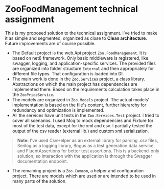 # ZooFoodManagement technical assignment

This is my proposed solution to the technical assignment. 
I've tried to make it as simple and segmented, organized as close to **Clean architecture**. Future improvements are of course possible. 

 - The Default project is the web.Api project `Zoo.FoodManagement`. It is based on net8 framework. Only basic middleware is registered, like swagger, logging, and application-specific services. The provided files are organized into folder structure `External` and then appropriately for different file types. That configuration is loaded into DI. 
 - The main work is done in the `Zoo.Services` project, a class library.  Abstractions on which the main project has dependencies are implemented there. Based on the requirements calculation takes place in the `ZooPriceService`.
 - The models are organized in `Zoo.Models` project. The actual models' implementation is based on the file's content, further hierarchy for redundancy and optimization is implemented. 
 - All the services have unit tests in the `Zoo.Services.Test` project. I tried to cover all scenarios. I used Moq  to mock dependencies and Fixture for most of the test data, except for the xml and csv. I partially tested the output of the csv reader (external lib.) and custom xml serialization.
> **Note:** 
I've used CsvHelper as an external library for parsing .csv files, Serilog as a logging library, Bogus as a test generation data service, and FluentAssertions for better test assertions.  This is a backend-only solution, so interaction with the application is through the Swagger documentation endpoint.

 - The remaining project is a `Zoo.Common`, a helper and configuration project. There are models which are used or are intended to be used in many parts of the solution.
